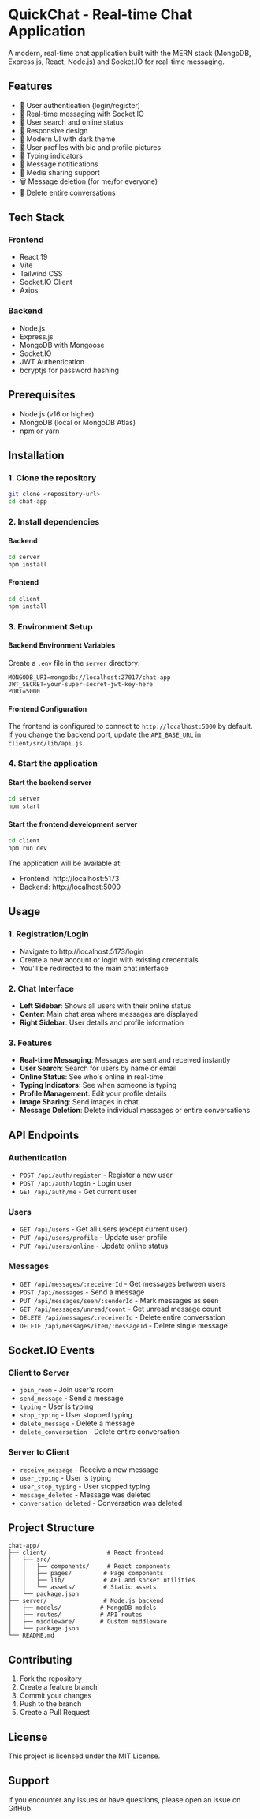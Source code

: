 # QuickChat - Real-time Chat Application

A modern, real-time chat application built with the MERN stack (MongoDB, Express.js, React, Node.js) and Socket.IO for real-time messaging.

## Features

- 🔐 User authentication (login/register)
- 💬 Real-time messaging with Socket.IO
- 👥 User search and online status
- 📱 Responsive design
- 🎨 Modern UI with dark theme
- 👤 User profiles with bio and profile pictures
- 📍 Typing indicators
- 🔔 Message notifications
- 📸 Media sharing support
- 🗑️ Message deletion (for me/for everyone)
- 💬 Delete entire conversations

## Tech Stack

### Frontend
- React 19
- Vite
- Tailwind CSS
- Socket.IO Client
- Axios

### Backend
- Node.js
- Express.js
- MongoDB with Mongoose
- Socket.IO
- JWT Authentication
- bcryptjs for password hashing

## Prerequisites

- Node.js (v16 or higher)
- MongoDB (local or MongoDB Atlas)
- npm or yarn

## Installation

### 1. Clone the repository
```bash
git clone <repository-url>
cd chat-app
```

### 2. Install dependencies

#### Backend
```bash
cd server
npm install
```

#### Frontend
```bash
cd client
npm install
```

### 3. Environment Setup

#### Backend Environment Variables
Create a `.env` file in the `server` directory:
```env
MONGODB_URI=mongodb://localhost:27017/chat-app
JWT_SECRET=your-super-secret-jwt-key-here
PORT=5000
```

#### Frontend Configuration
The frontend is configured to connect to `http://localhost:5000` by default. If you change the backend port, update the `API_BASE_URL` in `client/src/lib/api.js`.

### 4. Start the application

#### Start the backend server
```bash
cd server
npm start
```

#### Start the frontend development server
```bash
cd client
npm run dev
```

The application will be available at:
- Frontend: http://localhost:5173
- Backend: http://localhost:5000

## Usage

### 1. Registration/Login
- Navigate to http://localhost:5173/login
- Create a new account or login with existing credentials
- You'll be redirected to the main chat interface

### 2. Chat Interface
- **Left Sidebar**: Shows all users with their online status
- **Center**: Main chat area where messages are displayed
- **Right Sidebar**: User details and profile information

### 3. Features
- **Real-time Messaging**: Messages are sent and received instantly
- **User Search**: Search for users by name or email
- **Online Status**: See who's online in real-time
- **Typing Indicators**: See when someone is typing
- **Profile Management**: Edit your profile details
- **Image Sharing**: Send images in chat
- **Message Deletion**: Delete individual messages or entire conversations

## API Endpoints

### Authentication
- `POST /api/auth/register` - Register a new user
- `POST /api/auth/login` - Login user
- `GET /api/auth/me` - Get current user

### Users
- `GET /api/users` - Get all users (except current user)
- `PUT /api/users/profile` - Update user profile
- `PUT /api/users/online` - Update online status

### Messages
- `GET /api/messages/:receiverId` - Get messages between users
- `POST /api/messages` - Send a message
- `PUT /api/messages/seen/:senderId` - Mark messages as seen
- `GET /api/messages/unread/count` - Get unread message count
- `DELETE /api/messages/:receiverId` - Delete entire conversation
- `DELETE /api/messages/item/:messageId` - Delete single message

## Socket.IO Events

### Client to Server
- `join_room` - Join user's room
- `send_message` - Send a message
- `typing` - User is typing
- `stop_typing` - User stopped typing
- `delete_message` - Delete a message
- `delete_conversation` - Delete entire conversation

### Server to Client
- `receive_message` - Receive a new message
- `user_typing` - User is typing
- `user_stop_typing` - User stopped typing
- `message_deleted` - Message was deleted
- `conversation_deleted` - Conversation was deleted

## Project Structure

```
chat-app/
├── client/                 # React frontend
│   ├── src/
│   │   ├── components/     # React components
│   │   ├── pages/         # Page components
│   │   ├── lib/           # API and socket utilities
│   │   └── assets/        # Static assets
│   └── package.json
├── server/                # Node.js backend
│   ├── models/           # MongoDB models
│   ├── routes/           # API routes
│   ├── middleware/       # Custom middleware
│   └── package.json
└── README.md
```

## Contributing

1. Fork the repository
2. Create a feature branch
3. Commit your changes
4. Push to the branch
5. Create a Pull Request

## License

This project is licensed under the MIT License.

## Support

If you encounter any issues or have questions, please open an issue on GitHub. 